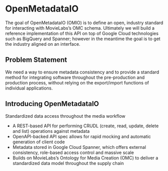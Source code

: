 # OpenMetadataIO

The goal of OpenMetadataIO (OMIO) is to define an open, industry standard for interacting with MovieLabs’s OMC schema. Ultimately we will build a reference implementation of this API on top of Google Cloud technologies such as BigQuery and Spanner; however in the meantime the goal is to get the industry aligned on an interface.

## Problem Statement
We need a way to ensure metadata consistency and to provide a standard method for integrating software throughout the pre-production and production process, without relying on the export/import functions of individual applications. 

## Introducing OpenMetadataIO
Standardized data access throughout the media workflow
* A REST-based API for performing CRUDL (create, read, update, delete and list) operations against metadata
* OpenAPI-backed API spec allows for rapid mocking and automatic generation of client code
* Metadata stored in Google Cloud Spanner, which offers external consistency, role-based access control and massive scale
* Builds on MovieLabs’s Ontology for Media Creation (OMC) to deliver a standardized data model throughout the supply chain
